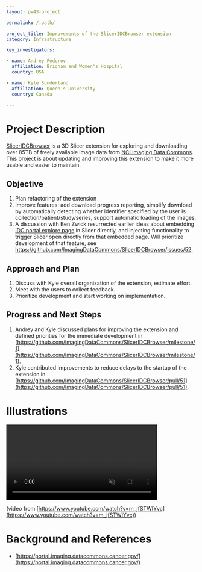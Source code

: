 ```yaml
---
layout: pw43-project

permalink: /:path/

project_title: Improvements of the SlicerIDCBrowser extension
category: Infrastructure

key_investigators:

- name: Andrey Fedorov
  affiliation: Brigham and Women's Hospital
  country: USA

- name: Kyle Sunderland
  affiliation: Queen's University
  country: Canada

---
```


# Project Description

<!-- Add a short paragraph describing the project. -->

[SlicerIDCBrowser](https://github.com/ImagingDataCommons/SlicerIDCBrowser) is a 3D Slicer extension for exploring and downloading over 85TB of freely available image data from [NCI Imaging Data Commons](https://portal.imaging.datacommons.cancer.gov/explore). This project is about updating and improving this extension to make it more usable and easier to maintain.



## Objective

<!-- Describe here WHAT you would like to achieve (what you will have as end result). -->

1. Plan refactoring of the extension
2. Improve features: add download progress reporting, simplify download by automatically detecting whether identifier specified by the user is collection/patient/study/series, support automatic loading of the images.
3. A discussion with Ben Zwick resurrected earlier ideas about embedding [IDC portal explore page](https://portal.imaging.datacommons.cancer.gov/explore/) in Slicer directly, and injecting functionality to trigger Slicer open directly from that embedded page. Will prioritize development of that feature, see https://github.com/ImagingDataCommons/SlicerIDCBrowser/issues/52.



## Approach and Plan

<!-- Describe here HOW you would like to achieve the objectives stated above. -->


1. Discuss with Kyle overall organization of the extension, estimate effort.
2. Meet with the users to collect feedback.
3. Prioritize development and start working on implementation.

## Progress and Next Steps

<!-- Update this section as you make progress, describing of what you have ACTUALLY DONE.
     If there are specific steps that you could not complete then you can describe them here, too. -->

1. Andrey and Kyle discussed plans for improving the extension and defined priorities for the immediate development in [https://github.com/ImagingDataCommons/SlicerIDCBrowser/milestone/1](https://github.com/ImagingDataCommons/SlicerIDCBrowser/milestone/1).
3. Kyle contributed improvements to reduce delays to the startup of the extension in [https://github.com/ImagingDataCommons/SlicerIDCBrowser/pull/51](https://github.com/ImagingDataCommons/SlicerIDCBrowser/pull/51).

# Illustrations

<!-- Add pictures and links to videos that demonstrate what has been accomplished. -->

<video
   controls muted
   src="https://github.com/user-attachments/assets/522087f9-99e5-4c0b-80c9-f5ab940aa19c"
   style="max-height:640px; min-height: 200px">
 </video>



(video from [https://www.youtube.com/watch?v=m_jfSTWIYvc](https://www.youtube.com/watch?v=m_jfSTWIYvc))

# Background and References

<!-- If you developed any software, include link to the source code repository.
     If possible, also add links to sample data, and to any relevant publications. -->


- [https://portal.imaging.datacommons.cancer.gov/](https://portal.imaging.datacommons.cancer.gov/)

